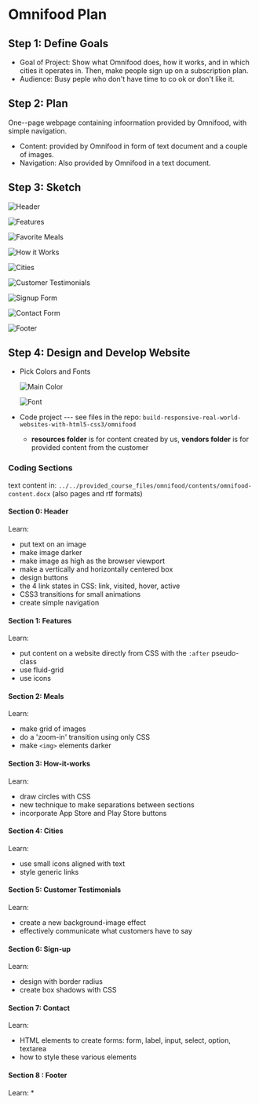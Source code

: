 # Omnifood Plan

## Step 1: Define Goals

* Goal of Project: Show what Omnifood does, how it works, and in which cities it operates in. Then, make people sign up on a subscription plan.
* Audience: Busy peple who don't have time to co ok or don't like it. 
    
## Step 2: Plan

One--page webpage containing infoormation provided by Omnifood, with simple navigation.

* Content: provided by Omnifood in form of text document and a couple of images.
* Navigation: Also provided by Omnifood in a text document.

## Step 3: Sketch

![Header](Section0.png)

![Features](Section1.png)

![Favorite Meals](Section2.png)

![How it Works](Section3.png)

![Cities](Section4.png)

![Customer Testimonials](Section5.png)

![Signup Form](Section6.png)

![Contact Form](Section7.png)

![Footer](Section8.png)

## Step 4: Design and Develop Website

* Pick Colors and Fonts

    ![Main Color](color.png)

    ![Font](font.png)
    
* Code project --- see files in the repo: `build-responsive-real-world-websites-with-html5-css3/omnifood`
    * **resources folder** is for content created by us, **vendors folder** is for provided content from the customer
    
### Coding Sections

text content in: `../../provided_course_files/omnifood/contents/omnifood-content.docx` (also pages and rtf formats)

#### Section 0: Header

Learn:
* put text on an image
* make image darker
* make image as high as the browser viewport
* make a vertically and horizontally centered box
* design buttons
* the 4 link states in CSS: link, visited, hover, active
* CSS3 transitions for small animations
* create simple navigation

#### Section 1: Features

Learn:
* put content on a website directly from CSS with the `:after` pseudo-class
* use fluid-grid
* use icons

#### Section 2: Meals

Learn:
* make grid of images
* do a 'zoom-in' transition using only CSS
* make `<img>` elements darker

#### Section 3: How-it-works

Learn:
* draw circles with CSS
* new technique to make separations between sections
* incorporate App Store and Play Store buttons

#### Section 4: Cities

Learn:
* use small icons aligned with text
* style generic links

#### Section 5: Customer Testimonials

Learn:
* create a new background-image effect
* effectively communicate what customers have to say

#### Section 6: Sign-up 

Learn:
* design with border radius
* create box shadows with CSS

#### Section 7: Contact

Learn:
* HTML elements to create forms: form, label, input, select, option, textarea
* how to style these various elements

#### Section 8 : Footer

Learn:
* 
